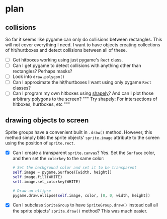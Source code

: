 # plan
## collisions 
So far it seems like pygame can only do collisions between rectangles. This will not cover everything I need. I want to have objects creating collections of hit/hurtboxes and detect collisions between all of these. 

- [ ] Get hitboxes working using just pygame's `Rect` class.
- [ ] Can I get pygame to detect collisions with anything other than rectangles? Perhaps masks? 
- [ ] Look into `draw.polygon()`
- [ ] Can I approximate the hit/hurtboxes I want using only pygame `Rect` classes? 
- [ ] Can I program my own hitboxes using [shapely](https://shapely.readthedocs.io/en/latest/manual.html)? And can I plot those arbitrary polygons to the screen? 
"""
Try shapely: 
For intersections of hitboxes, hurtboxes, etc
"""

## drawing objects to screen
Sprite groups have a convenient built in `.draw()` method. However, this method simply blits the sprite objects' `sprite.image` attribute to the screen using the position of `sprite.rect`. 

- [x] Can I create a transparent `sprite.canvas`? Yes. Set the `Surface` color, and then set the `colorkey` to the same color:
    ```python
    # Set the background color and set it to be transparent
    self.image = pygame.Surface([width, height])
    self.image.fill(WHITE)
    self.image.set_colorkey(WHITE)
 
    # Draw an ellipse
    pygame.draw.ellipse(self.image, color, [0, 0, width, height])
    ```
- [x] Can I subclass `SpriteGroup` to have `SpriteGroup.draw()` instead call all the sprite objects' `sprite.draw()` method? This was much easier.  